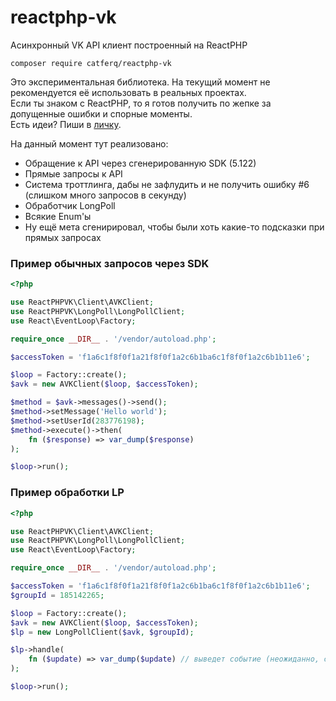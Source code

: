 # reactphp-vk

Асинхронный VK API клиент построенный на ReactPHP

```composer require catferq/reactphp-vk```

Это экспериментальная библиотека. На текущий момент не рекомендуется её использовать в реальных проектах.<br/>
Если ты знаком с ReactPHP, то я готов получить по жепке за допущенные ошибки и спорные моменты.<br/>
Есть идеи? Пиши в [личку](vk.com/catferq).<br/>

На данный момент тут реализовано:
* Обращение к API через сгенерированную SDK (5.122)
* Прямые запросы к API
* Система троттлинга, дабы не зафлудить и не получить ошибку #6 (слишком много запросов в секунду)
* Обработчик LongPoll
* Всякие Enum'ы
* Ну ещё мета сгенирировал, чтобы были хоть какие-то подсказки при прямых запросах

### Пример обычных запросов через SDK
```php
<?php

use ReactPHPVK\Client\AVKClient;
use ReactPHPVK\LongPoll\LongPollClient;
use React\EventLoop\Factory;

require_once __DIR__ . '/vendor/autoload.php';

$accessToken = 'f1a6c1f8f0f1a21f8f0f1a2c6b1ba6c1f8f0f1a2c6b1b11e6';

$loop = Factory::create();
$avk = new AVKClient($loop, $accessToken);

$method = $avk->messages()->send();
$method->setMessage('Hello world');
$method->setUserId(283776198);
$method->execute()->then(
    fn ($response) => var_dump($response)
);

$loop->run();
```

### Пример обработки LP
```php
<?php

use ReactPHPVK\Client\AVKClient;
use ReactPHPVK\LongPoll\LongPollClient;
use React\EventLoop\Factory;

require_once __DIR__ . '/vendor/autoload.php';

$accessToken = 'f1a6c1f8f0f1a21f8f0f1a2c6b1ba6c1f8f0f1a2c6b1b11e6';
$groupId = 185142265;

$loop = Factory::create();
$avk = new AVKClient($loop, $accessToken);
$lp = new LongPollClient($avk, $groupId);

$lp->handle(
    fn ($update) => var_dump($update) // выведет событие (неожиданно, согласен)
);

$loop->run();
```
